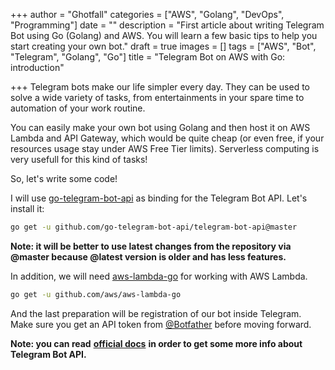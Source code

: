 +++
author = "Ghotfall"
categories = ["AWS", "Golang", "DevOps", "Programming"]
date = ""
description = "First article about writing Telegram Bot using Go (Golang) and AWS. You will learn a few basic tips to help you start creating your own bot."
draft = true
images = []
tags = ["AWS", "Bot", "Telegram", "Golang", "Go"]
title = "Telegram Bot on AWS with Go: introduction"

+++
Telegram bots make our life simpler every day. They can be used to solve a wide variety of tasks, from entertainments in your spare time to automation of your work routine.

You can easily make your own bot using Golang and then host it on AWS Lambda and API Gateway, which would be quite cheap (or even free, if your resources usage stay under AWS Free Tier limits). Serverless computing is very usefull for this kind of tasks!

So, let's write some code!

I will use [go-telegram-bot-api](https://github.com/go-telegram-bot-api/telegram-bot-api) as binding for the Telegram Bot API. Let's install it:

```bash
go get -u github.com/go-telegram-bot-api/telegram-bot-api@master
```

**Note: it will be better to use latest changes from the repository via @master because @latest version is older and has less features.**

In addition, we will need [aws-lambda-go](https://github.com/aws/aws-lambda-go) for working with AWS Lambda.

```bash
go get -u github.com/aws/aws-lambda-go
```

And the last preparation will be registration of our bot inside Telegram. Make sure you get an API token from [@Botfather](https://t.me/Botfather) before moving forward.

**Note: you can read** [**official docs**](https://core.telegram.org/bots) **in order to get some more info about  Telegram Bot API.**